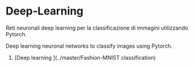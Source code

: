 # Deep-Learning
Reti neuronali deep learning per la classificazione di immagini utilizzando Pytorch.

Deep learning neuronal networks to classify images using Pytorch.

1) [Deep learning ](../master/Fashion-MNIST classification)
      
